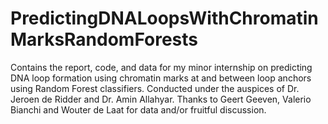 # PredictingDNALoopsWithChromatinMarksRandomForests
Contains the report, code, and data for my minor internship on predicting DNA loop formation using chromatin marks at and between loop anchors using Random Forest classifiers. Conducted under the auspices of Dr. Jeroen de Ridder and Dr. Amin Allahyar. Thanks to Geert Geeven, Valerio Bianchi and Wouter de Laat for data and/or fruitful discussion.
